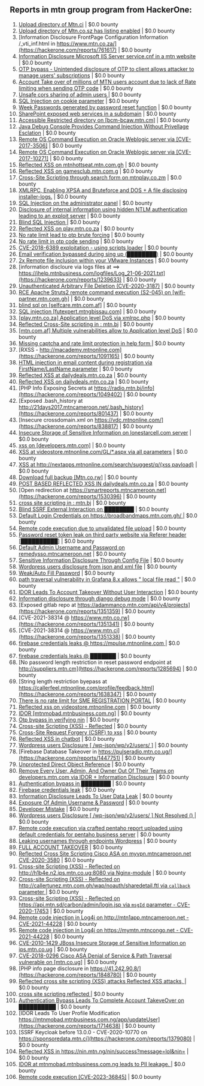 ## Reports in mtn group program from HackerOne:
1. [Upload directory of Mtn.ci](https://hackerone.com/reports/762118) | $0.0 bounty
2. [Upload directory of Mtn.co.sz has listing enabled](https://hackerone.com/reports/760484) | $0.0 bounty
3. [Information Disclosure FrontPage Configuration Information /_vti_inf.html in https://www.mtn.co.za/](https://hackerone.com/reports/761617) | $0.0 bounty
4. [Information Disclosure Microsoft IIS Server service.cnf in a mtn website](https://hackerone.com/reports/767066) | $0.0 bounty
5. [OTP bypass - Unintended disclosure of OTP to client allows attacker to manage users' subscriptions](https://hackerone.com/reports/777957) | $0.0 bounty
6. [Account Take over of millions of  MTN users account due to lack of Rate limiting when sending OTP code](https://hackerone.com/reports/761000) | $0.0 bounty
7. [Unsafe cors sharing of admin users ](https://hackerone.com/reports/772744) | $0.0 bounty
8. [ SQL Injection on cookie parameter](https://hackerone.com/reports/761304) | $0.0 bounty
9. [Week Passwords generated by password reset function](https://hackerone.com/reports/765031) | $0.0 bounty
10. [SharePoint exposed web services in a  subdomain](https://hackerone.com/reports/761158) | $0.0 bounty
11. [Accessible Restricted directory on [bcm-bcaw.mtn.cm]](https://hackerone.com/reports/789388) | $0.0 bounty
12. [Java Debug Console Provides Command Injection Without Privellage Esclation](https://hackerone.com/reports/767482) | $0.0 bounty
13. [Remote OS Command Execution on Oracle Weblogic server via [CVE-2017-3506]](https://hackerone.com/reports/810778) | $0.0 bounty
14. [Remote OS Command Execution on Oracle Weblogic server via [CVE-2017-10271]](https://hackerone.com/reports/810755) | $0.0 bounty
15. [Reflected XSS on mtnhottseat.mtn.com.gh](https://hackerone.com/reports/1069527) | $0.0 bounty
16. [Reflected XSS on gamesclub.mtn.com.g](https://hackerone.com/reports/1069528) | $0.0 bounty
17. [Cross-Site Scripting through search form on mtnplay.co.zm](https://hackerone.com/reports/761573) | $0.0 bounty
18. [XMLRPC, Enabling XPSA and Bruteforce and DOS + A file disclosing installer-logs.](https://hackerone.com/reports/865875) | $0.0 bounty
19. [SQL Injection on the administrator panel](https://hackerone.com/reports/865436) | $0.0 bounty
20. [Disclosure of internal information using hidden NTLM authentication leading to an exploit server](https://hackerone.com/reports/853284) | $0.0 bounty
21. [Blind SQL Injection ](https://hackerone.com/reports/1069531) | $0.0 bounty
22. [Reflected XSS on play.mtn.co.za](https://hackerone.com/reports/1061199) | $0.0 bounty
23. [No rate limit lead to otp brute forcing](https://hackerone.com/reports/1060541) | $0.0 bounty
24. [No rate limit in otp code sending](https://hackerone.com/reports/1060518) | $0.0 bounty
25. [CVE-2018-6389 exploitation - using scripts loader](https://hackerone.com/reports/925425) | $0.0 bounty
26. [Email verification bypassed during sing up (████████)](https://hackerone.com/reports/1182016) | $0.0 bounty
27. [2x Remote file inclusion within your VMware Instances](https://hackerone.com/reports/1069105) | $0.0 bounty
28. [information discloure via logs files at ==> https://ihelp.mtnbusiness.com/logfiles/Log_21-06-2021.txt](https://hackerone.com/reports/1239633) | $0.0 bounty
29. [Unauthenticated Arbitrary File Deletion (CVE-2020-3187)](https://hackerone.com/reports/1056611) | $0.0 bounty
30. [RCE Apache Struts2 remote command execution (S2-045) on [wifi-partner.mtn.com.gh]](https://hackerone.com/reports/1070532) | $0.0 bounty
31. [blind sql on [selfcare.mtn.com.af]](https://hackerone.com/reports/925007) | $0.0 bounty
32. [SQL injection [futexpert.mtngbissau.com]](https://hackerone.com/reports/924855) | $0.0 bounty
33. [[play.mtn.co.za] Application level DoS via xmlrpc.php](https://hackerone.com/reports/925519) | $0.0 bounty
34. [Reflected Cross-Site scripting in : mtn.bj](https://hackerone.com/reports/1264832) | $0.0 bounty
35. [[mtn.com.af] Multiple vulnerabilities allow to Application level DoS](https://hackerone.com/reports/946578) | $0.0 bounty
36. [Missing captcha and rate limit protection in help form ](https://hackerone.com/reports/1165223) | $0.0 bounty
37. [RXSS - http://macademy.mtnonline.com](https://hackerone.com/reports/1091165) | $0.0 bounty
38. [HTML injection in email content during registration via FirstName/LastName parameter](https://hackerone.com/reports/1256496) | $0.0 bounty
39. [Reflected XSS at dailydeals.mtn.co.za](https://hackerone.com/reports/1210921) | $0.0 bounty
40. [Reflected XSS on dailydeals.mtn.co.za](https://hackerone.com/reports/1212235) | $0.0 bounty
41. [PHP Info Exposing Secrets at https://radio.mtn.bj/info](https://hackerone.com/reports/1049402) | $0.0 bounty
42. [Exposed .bash_history at http://21days2017.mtncameroon.net/.bash_history](https://hackerone.com/reports/801437) | $0.0 bounty
43. [Insecure crossdomain.xml on https://vdc.mtnonline.com/](https://hackerone.com/reports/838817) | $0.0 bounty
44. [Insecure Storage of Sensitive Information on lonestarcell.com server](https://hackerone.com/reports/1482830) | $0.0 bounty
45. [xss on [developers.mtn.com]](https://hackerone.com/reports/924851) | $0.0 bounty
46. [XSS at videostore.mtnonline.com/GL/*.aspx via all parameters](https://hackerone.com/reports/1244731) | $0.0 bounty
47. [XSS at http://nextapps.mtnonline.com/search/suggest/q/{xss payload}](https://hackerone.com/reports/1244722) | $0.0 bounty
48. [Download full backup  [Mtn.co.rw]](https://hackerone.com/reports/1516520) | $0.0 bounty
49. [POST BASED REFLECTED XSS IN dailydeals.mtn.co.za](https://hackerone.com/reports/1451394) | $0.0 bounty
50. [Open redirection at https://smartreports.mtncameroon.net](https://hackerone.com/reports/1530396) | $0.0 bounty
51. [cross site scripting in : mtn.bj](https://hackerone.com/reports/1264834) | $0.0 bounty
52. [Blind SSRF External Interaction on ████████](https://hackerone.com/reports/1220688) | $0.0 bounty
53. [Default Login Credentials on https://broadbandmaps.mtn.com.gh/ ](https://hackerone.com/reports/1297480) | $0.0 bounty
54. [Remote code execution due to unvalidated file upload](https://hackerone.com/reports/1164452) | $0.0 bounty
55. [Password reset token leak on third party website via Referer header [██████████]](https://hackerone.com/reports/1320242) | $0.0 bounty
56. [Default Admin Username and Password on remedysso.mtncameroon.net](https://hackerone.com/reports/1397786) | $0.0 bounty
57. [Sensitive Information Disclosure Through Config File](https://hackerone.com/reports/1397788) | $0.0 bounty
58. [Wordpress users disclosure from json and xml file](https://hackerone.com/reports/1408589) | $0.0 bounty
59. [Weak/Auto Fill Password](https://hackerone.com/reports/817331) | $0.0 bounty
60. [path traversal vulnerability in Grafana 8.x allows " local file read "](https://hackerone.com/reports/1427086) | $0.0 bounty
61. [IDOR Leads To Account Takeover Without User Interaction](https://hackerone.com/reports/1272478) | $0.0 bounty
62. [Information disclosure through django debug mode](https://hackerone.com/reports/1434276) | $0.0 bounty
63. [Exposed gitlab repo at https://adammanco.mtn.com/api/v4/projects](https://hackerone.com/reports/1351359) | $0.0 bounty
64. [CVE-2021-38314 @ https://www.mtn.co.rw](https://hackerone.com/reports/1351341) | $0.0 bounty
65. [CVE-2021-38314  @ https://www.mtn.ci](https://hackerone.com/reports/1351338) | $0.0 bounty
66. [firebase credentials leaks @ https://mpulse.mtnonline.com ](https://hackerone.com/reports/1351329) | $0.0 bounty
67. [firebase credentials leaks @ ███████](https://hackerone.com/reports/1351326) | $0.0 bounty
68. [No password length restriction in reset password endpoint at http://suppliers.mtn.cm](https://hackerone.com/reports/1285694) | $0.0 bounty
69. [String length restriction byepass at https://callerfeel.mtnonline.com/profile/feedback.html](https://hackerone.com/reports/1638347) | $0.0 bounty
70. [There is no rate limit for SME REGISTRATION PORTAL](https://hackerone.com/reports/1305766) | $0.0 bounty
71. [Reflected xss on videostore.mtnonline.com](https://hackerone.com/reports/1646248) | $0.0 bounty
72. [IDOR  [mtnmobad.mtnbusiness.com.ng]](https://hackerone.com/reports/1698006) | $0.0 bounty
73. [Otp  bypass in verifying nin](https://hackerone.com/reports/1314172) | $0.0 bounty
74. [Cross-site Scripting (XSS) - Reflected](https://hackerone.com/reports/1183336) | $0.0 bounty
75. [Cross-Site Request Forgery (CSRF) to xss](https://hackerone.com/reports/1183241) | $0.0 bounty
76. [Reflected XSS in chatbot](https://hackerone.com/reports/1735622) | $0.0 bounty
77. [Wordpress users Disclosure [ /wp-json/wp/v2/users/ ]](https://hackerone.com/reports/1735586) | $0.0 bounty
78. [Firebase Database Takeover in https://pulseradio.mtn.co.ug/](https://hackerone.com/reports/1447751) | $0.0 bounty
79. [Unprotected Direct Object Reference](https://hackerone.com/reports/1536936) | $0.0 bounty
80. [Remove Every User, Admin, And Owner Out Of Their Teams on developers.mtn.com via IDOR + Information Disclosure](https://hackerone.com/reports/1448550) | $0.0 bounty
81. [Authentication bypass in ████████](https://hackerone.com/reports/1747146) | $0.0 bounty
82. [Firebase credentials leak](https://hackerone.com/reports/1691888) | $0.0 bounty
83. [Information Disclosure Leads To User Data Leak](https://hackerone.com/reports/1541660) | $0.0 bounty
84. [Exposure Of Admin Username & Password](https://hackerone.com/reports/1703733) | $0.0 bounty
85. [Developer Mistake](https://hackerone.com/reports/1058135) | $0.0 bounty
86. [Wordpress users Disclosure [ /wp-json/wp/v2/users/ ]  Not Resolved () ](https://hackerone.com/reports/1784999) | $0.0 bounty
87. [Remote code execution via crafted pentaho report uploaded using default credentials for pentaho business server](https://hackerone.com/reports/1677047) | $0.0 bounty
88. [Leaking usernames through endpoints Wordpress](https://hackerone.com/reports/1785021) | $0.0 bounty
89. [FULL ACCOUNT TAKEOVER](https://hackerone.com/reports/2542372) | $0.0 bounty
90. [Reflected Cross Site Scripting Cisco ASA on  myvpn.mtncameroon.net CVE-2020-3580](https://hackerone.com/reports/1247833) | $0.0 bounty
91. [Cross-site Scripting (XSS) - Reflected on http://h1b4e.n2.ips.mtn.co.ug:8080 via Nginx-module](https://hackerone.com/reports/1159362) | $0.0 bounty
92. [Cross-site Scripting (XSS) - Reflected on http://callertunez.mtn.com.gh/wap/noauth/sharedetail.ftl via `callback` parameter ](https://hackerone.com/reports/1147176) | $0.0 bounty
93. [Cross-site Scripting (XSS) - Reflected on https://api.mtn.sd/carbon/admin/login.jsp via `msgId` parameter -  CVE-2020-17453](https://hackerone.com/reports/1158823) | $0.0 bounty
94. [Remote code injection in Log4j on http://mtn1app.mtncameroon.net  - CVE-2021-44228](https://hackerone.com/reports/1425563) | $0.0 bounty
95. [Remote code injection in Log4j on  https://mymtn.mtncongo.net - CVE-2021-44228](https://hackerone.com/reports/1425565) | $0.0 bounty
96. [CVE-2010-1429 JBoss Insecure Storage of Sensitive Information on ips.mtn.co.ug](https://hackerone.com/reports/2375659) | $0.0 bounty
97. [CVE-2018-0296 Cisco ASA Denial of Service & Path Traversal vulnerable on [mtn.co.ug]](https://hackerone.com/reports/2375666) | $0.0 bounty
98. [PHP info page disclosure in https://41.242.90.8/](https://hackerone.com/reports/1848780) | $0.0 bounty
99. [Reflected cross site scripting (XSS) attacks Reflected XSS attacks, ](https://hackerone.com/reports/1799197) | $0.0 bounty
100. [cross site scripting reflected ](https://hackerone.com/reports/1496897) | $0.0 bounty
101. [Authentication Bypass Leads To  Complete Account TakeveOver on ██████████](https://hackerone.com/reports/1709881) | $0.0 bounty
102. [IDOR Leads To  User Profile Modification https://mtnmobad.mtnbusiness.com.ng/app/updateUser](https://hackerone.com/reports/1714638) | $0.0 bounty
103. [SSRF Keycloak before 13.0.0 - CVE-2020-10770 on https://sponsoredata.mtn.ci](https://hackerone.com/reports/1379080) | $0.0 bounty
104. [Reflected XSS in https://nin.mtn.ng/nin/success?message=lol&nin=<VULNERABLE>](https://hackerone.com/reports/2039384) | $0.0 bounty
105. [IDOR at mtnmobad.mtnbusiness.com.ng leads to PII leakage. ](https://hackerone.com/reports/1773609) | $0.0 bounty
106. [Remote code execution [CVE-2023-36845]](https://hackerone.com/reports/2182202) | $0.0 bounty